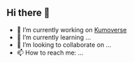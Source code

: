 ## Hi there 👋

- 🔭 I’m currently working on [Kumoverse](https://kumoverse.netlify.app/)
- 🌱 I’m currently learning ...
- 👯 I’m looking to collaborate on ...
- 📫 How to reach me: ...

<!--
**alexraju01/alexraju01** is a ✨ _special_ ✨ repository because its `README.md` (this file) appears on your GitHub profile.

Here are some ideas to get you started:

- 🔭 I’m currently working on ...
- 🌱 I’m currently learning ...
- 👯 I’m looking to collaborate on ...
- 🤔 I’m looking for help with ...
- 💬 Ask me about ...
- 📫 How to reach me: ...
- 😄 Pronouns: ...
- ⚡ Fun fact: ...
-->

